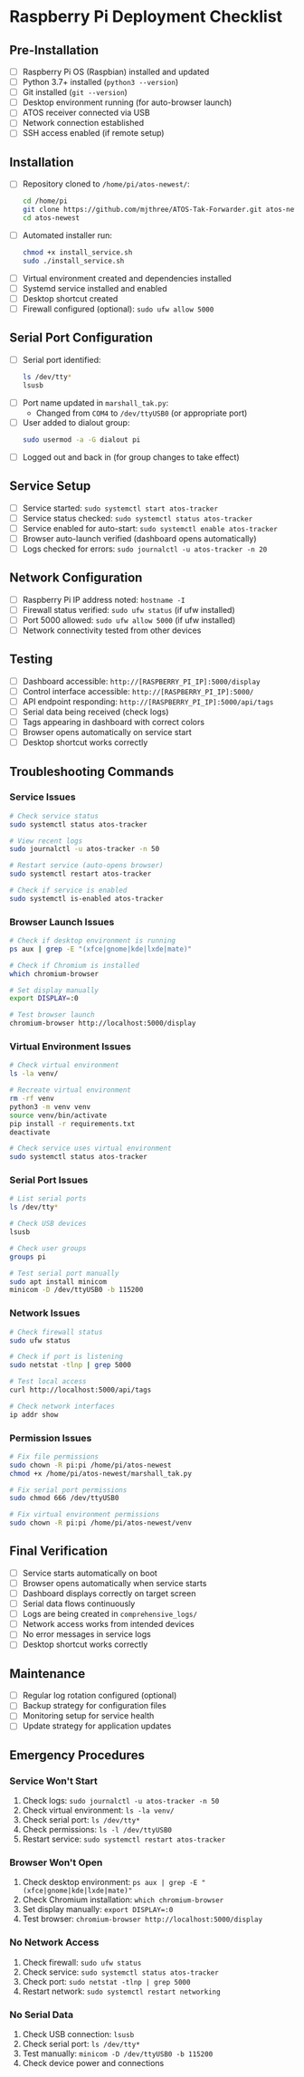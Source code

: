 # Raspberry Pi Deployment Checklist

## Pre-Installation

- [ ] Raspberry Pi OS (Raspbian) installed and updated
- [ ] Python 3.7+ installed (`python3 --version`)
- [ ] Git installed (`git --version`)
- [ ] Desktop environment running (for auto-browser launch)
- [ ] ATOS receiver connected via USB
- [ ] Network connection established
- [ ] SSH access enabled (if remote setup)

## Installation

- [ ] Repository cloned to `/home/pi/atos-newest/`:
  ```bash
  cd /home/pi
  git clone https://github.com/mjthree/ATOS-Tak-Forwarder.git atos-newest
  cd atos-newest
  ```
- [ ] Automated installer run:
  ```bash
  chmod +x install_service.sh
  sudo ./install_service.sh
  ```
- [ ] Virtual environment created and dependencies installed
- [ ] Systemd service installed and enabled
- [ ] Desktop shortcut created
- [ ] Firewall configured (optional): `sudo ufw allow 5000`

## Serial Port Configuration

- [ ] Serial port identified:
  ```bash
  ls /dev/tty*
  lsusb
  ```
- [ ] Port name updated in `marshall_tak.py`:
  - Changed from `COM4` to `/dev/ttyUSB0` (or appropriate port)
- [ ] User added to dialout group:
  ```bash
  sudo usermod -a -G dialout pi
  ```
- [ ] Logged out and back in (for group changes to take effect)

## Service Setup

- [ ] Service started: `sudo systemctl start atos-tracker`
- [ ] Service status checked: `sudo systemctl status atos-tracker`
- [ ] Service enabled for auto-start: `sudo systemctl enable atos-tracker`
- [ ] Browser auto-launch verified (dashboard opens automatically)
- [ ] Logs checked for errors: `sudo journalctl -u atos-tracker -n 20`

## Network Configuration

- [ ] Raspberry Pi IP address noted: `hostname -I`
- [ ] Firewall status verified: `sudo ufw status` (if ufw installed)
- [ ] Port 5000 allowed: `sudo ufw allow 5000` (if ufw installed)
- [ ] Network connectivity tested from other devices

## Testing

- [ ] Dashboard accessible: `http://[RASPBERRY_PI_IP]:5000/display`
- [ ] Control interface accessible: `http://[RASPBERRY_PI_IP]:5000/`
- [ ] API endpoint responding: `http://[RASPBERRY_PI_IP]:5000/api/tags`
- [ ] Serial data being received (check logs)
- [ ] Tags appearing in dashboard with correct colors
- [ ] Browser opens automatically on service start
- [ ] Desktop shortcut works correctly

## Troubleshooting Commands

### Service Issues
```bash
# Check service status
sudo systemctl status atos-tracker

# View recent logs
sudo journalctl -u atos-tracker -n 50

# Restart service (auto-opens browser)
sudo systemctl restart atos-tracker

# Check if service is enabled
sudo systemctl is-enabled atos-tracker
```

### Browser Launch Issues
```bash
# Check if desktop environment is running
ps aux | grep -E "(xfce|gnome|kde|lxde|mate)"

# Check if Chromium is installed
which chromium-browser

# Set display manually
export DISPLAY=:0

# Test browser launch
chromium-browser http://localhost:5000/display
```

### Virtual Environment Issues
```bash
# Check virtual environment
ls -la venv/

# Recreate virtual environment
rm -rf venv
python3 -m venv venv
source venv/bin/activate
pip install -r requirements.txt
deactivate

# Check service uses virtual environment
sudo systemctl status atos-tracker
```

### Serial Port Issues
```bash
# List serial ports
ls /dev/tty*

# Check USB devices
lsusb

# Check user groups
groups pi

# Test serial port manually
sudo apt install minicom
minicom -D /dev/ttyUSB0 -b 115200
```

### Network Issues
```bash
# Check firewall status
sudo ufw status

# Check if port is listening
sudo netstat -tlnp | grep 5000

# Test local access
curl http://localhost:5000/api/tags

# Check network interfaces
ip addr show
```

### Permission Issues
```bash
# Fix file permissions
sudo chown -R pi:pi /home/pi/atos-newest
chmod +x /home/pi/atos-newest/marshall_tak.py

# Fix serial port permissions
sudo chmod 666 /dev/ttyUSB0

# Fix virtual environment permissions
sudo chown -R pi:pi /home/pi/atos-newest/venv
```

## Final Verification

- [ ] Service starts automatically on boot
- [ ] Browser opens automatically when service starts
- [ ] Dashboard displays correctly on target screen
- [ ] Serial data flows continuously
- [ ] Logs are being created in `comprehensive_logs/`
- [ ] Network access works from intended devices
- [ ] No error messages in service logs
- [ ] Desktop shortcut works correctly

## Maintenance

- [ ] Regular log rotation configured (optional)
- [ ] Backup strategy for configuration files
- [ ] Monitoring setup for service health
- [ ] Update strategy for application updates

## Emergency Procedures

### Service Won't Start
1. Check logs: `sudo journalctl -u atos-tracker -n 50`
2. Check virtual environment: `ls -la venv/`
3. Check serial port: `ls /dev/tty*`
4. Check permissions: `ls -l /dev/ttyUSB0`
5. Restart service: `sudo systemctl restart atos-tracker`

### Browser Won't Open
1. Check desktop environment: `ps aux | grep -E "(xfce|gnome|kde|lxde|mate)"`
2. Check Chromium installation: `which chromium-browser`
3. Set display manually: `export DISPLAY=:0`
4. Test browser: `chromium-browser http://localhost:5000/display`

### No Network Access
1. Check firewall: `sudo ufw status`
2. Check service: `sudo systemctl status atos-tracker`
3. Check port: `sudo netstat -tlnp | grep 5000`
4. Restart network: `sudo systemctl restart networking`

### No Serial Data
1. Check USB connection: `lsusb`
2. Check serial port: `ls /dev/tty*`
3. Test manually: `minicom -D /dev/ttyUSB0 -b 115200`
4. Check device power and connections 